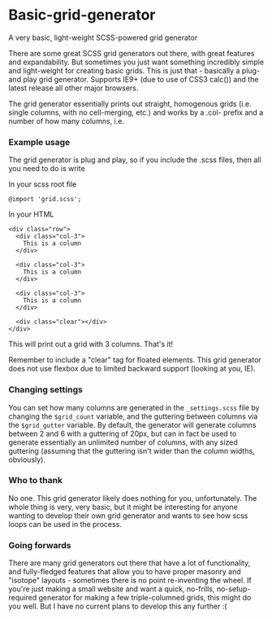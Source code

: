 # Basic-grid-generator
A very basic, light-weight SCSS-powered grid generator

There are some great SCSS grid generators out there, with great features and expandability. But sometimes you just want something incredibly simple and light-weight for creating basic grids. This is just that - basically a plug-and play grid generator. Supports IE9+ (due to use of CSS3 calc()) and the latest release all other major browsers.

The grid generator essentially prints out straight, homogenous grids (i.e. single columns, with no cell-merging, etc.) and works by a .col- prefix and a number of how many columns, i.e.


### Example usage ###
The grid generator is plug and play, so if you include the .scss files, then all you need to do is write

In your scss root file
```
@import 'grid.scss';
```

In your HTML
```
<div class="row">
  <div class="col-3">
    This is a column
  </div>

  <div class="col-3">
    This is a column
  </div>

  <div class="col-3">
    This is a column
  </div>

  <div class="clear"></div>
</div>
```

This will print out a grid with 3 columns. That's it!

Remember to include a "clear" tag for floated elements. This grid generator does not use flexbox due to limited backward support (looking at you, IE).


### Changing settings ###
You can set how many columns are generated in the `_settings.scss` file by changing the `$grid_count` variable, and the guttering between columns via the `$grid_gutter` variable. By default, the generator will generate columns between 2 and 6 with a guttering of 20px, but can in fact be used to generate essentially an unlimited number of columns, with any sized guttering (assuming that the guttering isn't wider than the column widths, obviously).


### Who to thank ###
No one. This grid generator likely does nothing for you, unfortunately. The whole thing is very, very basic, but it might be interesting for anyone wanting to develop their own grid generator and wants to see how scss loops can be used in the process.


### Going forwards ###
There are many grid generators out there that have a lot of functionality, and fully-fledged features that allow you to have proper masonry and "isotope" layouts - sometimes there is no point re-inventing the wheel. If you're just making a small website and want a quick, no-frills, no-setup-required generator for making a few triple-columned grids, this might do you well. But I have no current plans to develop this any further :(
